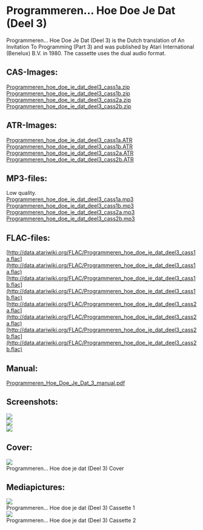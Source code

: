 # Programmeren... Hoe Doe Je Dat (Deel 3)  
Programmeren... Hoe Doe Je Dat (Deel 3) is the Dutch translation of An Invitation To Programming (Part 3) and was published by Atari International (Benelux) B.V. in 1980. The cassette uses the dual audio format.  
  
## CAS-Images:  
[Programmeren_hoe_doe_je_dat_deel3_cass1a.zip](attachments/Programmeren_hoe_doe_je_dat_deel3_cass1a.zip)  
[Programmeren_hoe_doe_je_dat_deel3_cass1b.zip](attachments/Programmeren_hoe_doe_je_dat_deel3_cass1b.zip)  
[Programmeren_hoe_doe_je_dat_deel3_cass2a.zip](attachments/Programmeren_hoe_doe_je_dat_deel3_cass2a.zip)  
[Programmeren_hoe_doe_je_dat_deel3_cass2b.zip](attachments/Programmeren_hoe_doe_je_dat_deel3_cass2b.zip)  
  
## ATR-Images:  
[Programmeren_hoe_doe_je_dat_deel3_cass1a.ATR](attachments/Programmeren_hoe_doe_je_dat_deel3_cass1a.ATR)  
[Programmeren_hoe_doe_je_dat_deel3_cass1b.ATR](attachments/Programmeren_hoe_doe_je_dat_deel3_cass1b.ATR)  
[Programmeren_hoe_doe_je_dat_deel3_cass2a.ATR](attachments/Programmeren_hoe_doe_je_dat_deel3_cass2a.ATR)  
[Programmeren_hoe_doe_je_dat_deel3_cass2b.ATR](attachments/Programmeren_hoe_doe_je_dat_deel3_cass2b.ATR)  
  
## MP3-files:  
Low quality.  
[Programmeren_hoe_doe_je_dat_deel3_cass1a.mp3](attachments/Programmeren_hoe_doe_je_dat_deel3_cass1a.mp3)  
[Programmeren_hoe_doe_je_dat_deel3_cass1b.mp3](attachments/Programmeren_hoe_doe_je_dat_deel3_cass1b.mp3)  
[Programmeren_hoe_doe_je_dat_deel3_cass2a.mp3](attachments/Programmeren_hoe_doe_je_dat_deel3_cass2a.mp3)  
[Programmeren_hoe_doe_je_dat_deel3_cass2b.mp3](attachments/Programmeren_hoe_doe_je_dat_deel3_cass2b.mp3)  
  
## FLAC-files:  
[http://data.atariwiki.org/FLAC/Programmeren_hoe_doe_je_dat_deel3_cass1a.flac](http://data.atariwiki.org/FLAC/Programmeren_hoe_doe_je_dat_deel3_cass1a.flac)  
[http://data.atariwiki.org/FLAC/Programmeren_hoe_doe_je_dat_deel3_cass1b.flac](http://data.atariwiki.org/FLAC/Programmeren_hoe_doe_je_dat_deel3_cass1b.flac)  
[http://data.atariwiki.org/FLAC/Programmeren_hoe_doe_je_dat_deel3_cass2a.flac](http://data.atariwiki.org/FLAC/Programmeren_hoe_doe_je_dat_deel3_cass2a.flac)  
[http://data.atariwiki.org/FLAC/Programmeren_hoe_doe_je_dat_deel3_cass2b.flac](http://data.atariwiki.org/FLAC/Programmeren_hoe_doe_je_dat_deel3_cass2b.flac)  
  
## Manual:  
[Programmeren_Hoe_Doe_Je_Dat_3_manual.pdf](attachments/Programmeren_Hoe_Doe_Je_Dat_3_manual.pdf)  
  
## Screenshots:  
![](attachments/programmeren1.jpg)  
![](attachments/programmeren2.jpg)  
![](attachments/programmeren3.jpg)  
  
## Cover:  
![](attachments/Programmeren_Hoe_Doe_Je_Dat_3_cover.jpg)  
Programmeren... Hoe doe je dat (Deel 3) Cover  
  
## Mediapictures:  
![](attachments/Programmeren_Hoe_Doe_Je_Dat_3_cassette1.jpg)  
Programmeren... Hoe doe je dat (Deel 3) Cassette 1  
![](attachments/Programmeren_Hoe_Doe_Je_Dat_3_cassette2.jpg)  
Programmeren... Hoe doe je dat (Deel 3) Cassette 2  
